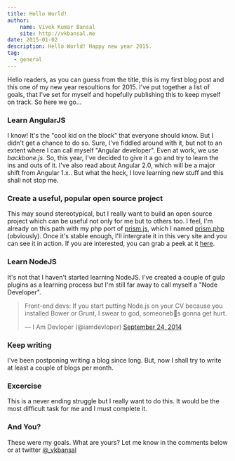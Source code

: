 ```yaml
---
title: Hello World!
author:
    name: Vivek Kumar Bansal
    site: http://vkbansal.me
date: 2015-01-02
description: Hello World! Happy new year 2015.
tag:
  - general
---
```

Hello readers, as you can guess from the title, this is my first blog post and this one of my new year resoultions for 2015. I've put together a list of goals, that I've set for myself and hopefully publishing this to keep myself on track. So here we go...

### Learn AngularJS
I know! It's the "cool kid on the block" that everyone should know. But I didn't get a chance to do so. Sure, I've fiddled around with it, but not to an extent where I can call myself "Angular developer". Even at work, we use *backbone.js*. So, this year, I've decided to give it a go and try to learn the ins and outs of it. I've also read about Angular 2.0, which will be a major shift from Angular 1.x.. But what the heck, I love learning new stuff and this shall not stop me.

### Create a useful, popular open source project
This may sound stereotypical, but I really want to build an open source project which can be useful not only for me but to others too. I feel, I'm already on this path with my php port of [prism.js](http://prismjs.com),  which I named [prism.php](https://github.com/vkbansal/prism.php) (obviously). Once it's stable enough, I'll intergrate it in this very site and you can see it in action. If you are interested, you can grab a peek at it [here](http://vkbansal.github.io/prism.php/).

### Learn NodeJS
It's not that I haven't started learning NodeJS. I've created a couple of gulp plugins as a learning process but I'm still far away to call myself a "Node Developer".
<blockquote class="twitter-tweet" lang="en"><p>Front-end devs: If you start putting Node.js on your CV because you installed Bower or Grunt, I swear to god, someoneb s gonna get hurt.</p>&mdash; I Am Devloper (@iamdevloper) <a href="https://twitter.com/iamdevloper/status/514797811716861953">September 24, 2014</a></blockquote>
<script async src="//platform.twitter.com/widgets.js" charset="utf-8"></script>

### Keep writing
I've been postponing writing a blog since long. But, now I shall try to write at least a couple of blogs per month.

### Excercise
This is a never ending struggle but I really want to do this. It would be the most difficult task for me and I must complete it.

### And You?
These were my goals. What are yours? Let me know in the comments below or at twitter [@_vkbansal](https://twitter.com/_vkbansal)

